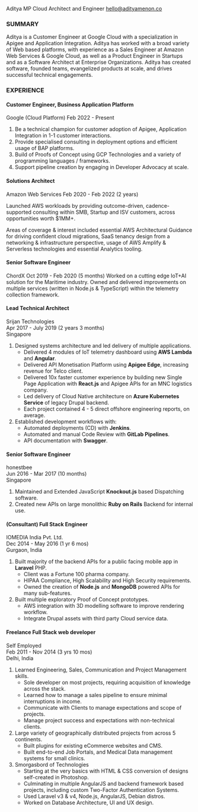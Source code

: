 Aditya MP
Cloud Architect and Engineer
hello@adityamenon.co

### SUMMARY

Aditya is a Customer Engineer at Google Cloud with a specialization in Apigee and Application Integration. Aditya has worked with a broad variety of Web based platforms, with experience as a Sales Engineer at Amazon Web Services & Google Cloud, as well as a Product Engineer in Startups and as a Software Architect at Enterprise Organizations. Aditya has created software, founded teams, evangelized products at scale, and drives successful technical engagements.

### EXPERIENCE

#### Customer Engineer, Business Application Platform
Google (Cloud Platform)
Feb 2022 - Present
1. Be a technical champion for customer adoption of Apigee, Application Integration in 1-1 customer interactions.
2. Provide specialised consulting in deployment options and efficient usage of BAP platforms.
3. Build of Proofs of Concept using GCP Technologies and a variety of programming languages / frameworks.
4. Support pipeline creation by engaging in Developer Advocacy at scale.

#### Solutions Architect
Amazon Web Services
Feb 2020 - Feb 2022 (2 years)

Launched AWS workloads by providing outcome-driven, cadence-supported consulting within SMB, Startup and ISV customers, across opportunities worth $1MM+.

Areas of coverage & interest included essential AWS Architectural Guidance for driving confident cloud migrations, SaaS tenancy design from a networking & infrastructure perspective, usage of AWS Amplify & Serverless technologies and essential Analytics tooling.

#### Senior Software Engineer
ChordX
Oct 2019 - Feb 2020 (5 months)
Worked on a cutting edge IoT+AI solution for the Maritime industry. Owned and delivered improvements on multiple services (written in Node.js & TypeScript) within the telemetry collection framework.

#### Lead Technical Architect
Srijan Technologies  
Apr 2017 - July 2019 (2 years 3 months)  
Singapore

1. Designed systems architecture and led delivery of multiple applications.
    * Delivered 4 modules of IoT telemetry dashboard using **AWS Lambda** and **Angular**.
    * Delivered API Monetisation Platform using **Apigee Edge**, increasing revenue for Telco client.
    * Delivered 10x faster customer experience by building new Single Page Application with **React.js** and Apigee APIs 
      for an MNC logistics company.
    * Led delivery of Cloud Native architecture on **Azure Kubernetes Service** of legacy Drupal backend. 
    * Each project contained 4 - 5 direct offshore engineering reports, on average.
2. Established development workflows with: 
    * Automated deployments (CD) with **Jenkins**.
    * Automated and manual Code Review with **GitLab Pipelines**.
    * API documentation with **Swagger**.

#### Senior Software Engineer
honestbee  
Jun 2016 - Mar 2017 (10 months)  
Singapore

1. Maintained and Extended JavaScript **Knockout.js** based Dispatching software.
2. Created new APIs on large monolithic **Ruby on Rails** Backend for internal use.

#### (Consultant) Full Stack Engineer
IOMEDIA India Pvt. Ltd.  
Dec 2014 - May 2016 (1 yr 6 mos)  
Gurgaon, India  

1. Built majority of the backend APIs for a public facing mobile app in **Laravel** PHP.
    * Client was a Fortune 100 pharma company.
    * HIPAA Compliance, High Scalability and High Security requirements.
    * Owned the creation of **Node.js** and **MongoDB** powered APIs for many sub-features.
2. Built multiple exploratory Proof of Concept prototypes.
    * AWS integration with 3D modelling software to improve rendering workflow.
    * Integrate Drupal assets with third party Cloud service data.

#### Freelance Full Stack web developer
Self Employed  
Feb 2011 - Nov 2014 (3 yrs 10 mos)  
Delhi, India

1. Learned Engineering, Sales, Communication and Project Management skills.
    * Sole developer on most projects, requiring acquisition of knowledge across the stack.
    * Learned how to manage a sales pipeline to ensure minimal interruptions in income.
    * Communicate with Clients to manage expectations and scope of projects.
    * Manage project success and expectations with non-technical clients.
2. Large variety of geographically distributed projects from across 5 continents.
    * Built plugins for existing eCommerce websites and CMS.
    * Built end-to-end Job Portals, and Medical Data management systems for small clinics.
2. Smorgasbord of Technologies
    * Starting at the very basics with HTML & CSS conversion of designs self-created in Photoshop.
    * Culminating in multiple AngularJS and backend framework based projects, including custom 
    Two-Factor Authentication Systems.
    * Used Laravel v3 & v4, Node.js, AngularJS, Debian distros.
    * Worked on Database Architecture, UI and UX design.
